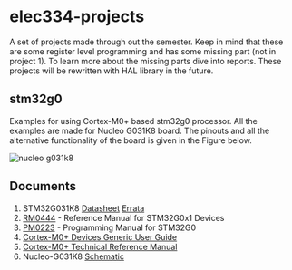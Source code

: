 # elec334-projects

A set of projects made through out the semester. Keep in mind that these are some register level programming and has some missing part (not in project 1). To learn more about the missing parts dive into reports. These projects will be rewritten with HAL library in the future.

## stm32g0

Examples for using Cortex-M0+ based stm32g0 processor. All the examples are made 
for Nucleo G031K8 board. The pinouts and all the alternative functionality of 
the board is given in the Figure below.

![nucleo g031k8](stm32g0-main/img/g031k8.png)

## Documents

1. STM32G031K8 [Datasheet](https://www.st.com/resource/en/datasheet/stm32g031k8.pdf) [Errata](https://www.st.com/resource/en/errata_sheet/dm00625293-stm32g031x4x6x8-device-errata-stmicroelectronics.pdf)
1. [RM0444](https://www.st.com/resource/en/reference_manual/dm00371828-stm32g0x1-advanced-armbased-32bit-mcus-stmicroelectronics.pdf) - Reference Manual for STM32G0x1 Devices
1. [PM0223](https://www.st.com/resource/en/programming_manual/dm00104451-cortexm0-programming-manual-for-stm32l0-stm32g0-stm32wl-and-stm32wb-series-stmicroelectronics.pdf) - Programming Manual for STM32G0
1. [Cortex-M0+ Devices Generic User Guide](https://developer.arm.com/documentation/dui0662/b)
1. [Cortex-M0+ Technical Reference Manual](https://developer.arm.com/documentation/ddi0484/c)
1. Nucleo-G031K8 [Schematic](https://www.st.com/resource/en/schematic_pack/mb1455-g031k8-c01_schematic.pdf) 

